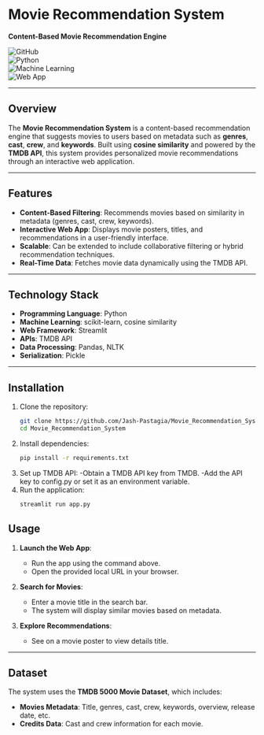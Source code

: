 # **Movie Recommendation System**  
**Content-Based Movie Recommendation Engine**  

![GitHub](https://img.shields.io/badge/License-MIT-blue)  
![Python](https://img.shields.io/badge/Python-3.8%2B-green)  
![Machine Learning](https://img.shields.io/badge/ML-scikit--learn-yellow)  
![Web App](https://img.shields.io/badge/Web%20App-Streamlit-orange)  

---

## **Overview**  
The **Movie Recommendation System** is a content-based recommendation engine that suggests movies to users based on metadata such as **genres**, **cast**, **crew**, and **keywords**. Built using **cosine similarity** and powered by the **TMDB API**, this system provides personalized movie recommendations through an interactive web application.

---

## **Features**  
- **Content-Based Filtering**: Recommends movies based on similarity in metadata (genres, cast, crew, keywords).  
- **Interactive Web App**: Displays movie posters, titles, and recommendations in a user-friendly interface.  
- **Scalable**: Can be extended to include collaborative filtering or hybrid recommendation techniques.  
- **Real-Time Data**: Fetches movie data dynamically using the TMDB API.  

---

## **Technology Stack**  
- **Programming Language**: Python  
- **Machine Learning**: scikit-learn, cosine similarity  
- **Web Framework**: Streamlit  
- **APIs**: TMDB API  
- **Data Processing**: Pandas, NLTK  
- **Serialization**: Pickle  

---

## **Installation**  
1. Clone the repository:  
   ```bash  
   git clone https://github.com/Jash-Pastagia/Movie_Recommendation_System.git  
   cd Movie_Recommendation_System
2. Install dependencies:  
   ```bash  
   pip install -r requirements.txt
3. Set up TMDB API:
   -Obtain a TMDB API key from TMDB.
   -Add the API key to config.py or set it as an environment variable.  
4. Run the application:  
   ```bash  
   streamlit run app.py

## **Usage**  
1. **Launch the Web App**:  
   - Run the app using the command above.  
   - Open the provided local URL in your browser.  

2. **Search for Movies**:  
   - Enter a movie title in the search bar.  
   - The system will display similar movies based on metadata.  

3. **Explore Recommendations**:  
   - See on a movie poster to view details title.  

---

## **Dataset**  
The system uses the **TMDB 5000 Movie Dataset**, which includes:  
- **Movies Metadata**: Title, genres, cast, crew, keywords, overview, release date, etc.  
- **Credits Data**: Cast and crew information for each movie.  
